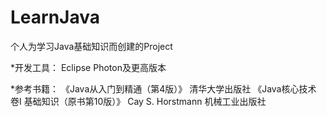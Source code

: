 # LearnJava

个人为学习Java基础知识而创建的Project 

*开发工具： 
Eclipse Photon及更高版本 

*参考书籍： 
《Java从入门到精通（第4版）》 清华大学出版社 
《Java核心技术 卷I 基础知识（原书第10版）》 Cay S. Horstmann 机械工业出版社 


